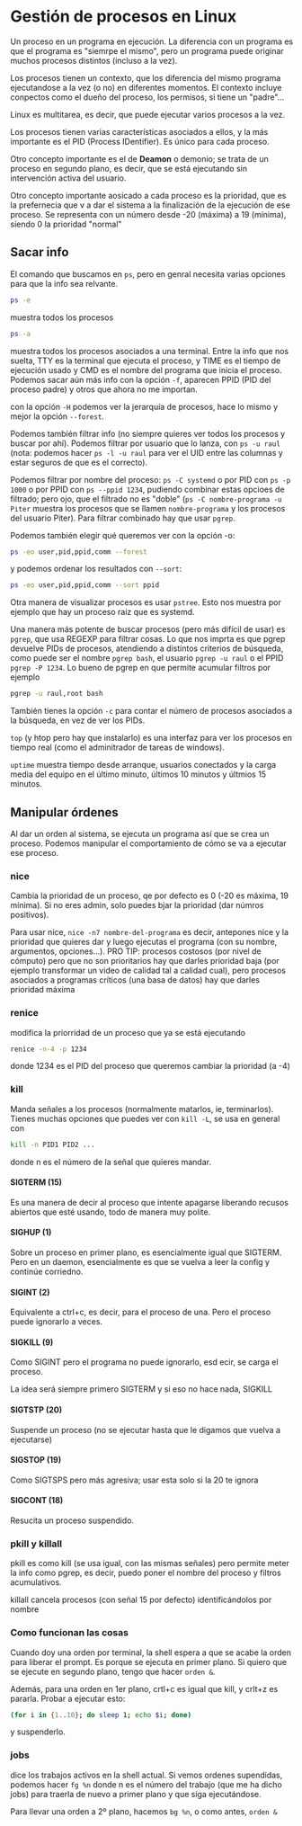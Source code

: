 # Gestión de procesos en Linux
Un proceso en un programa en ejecución. La diferencia con un programa es que
el programa es "siemrpe el mismo", pero un programa puede originar muchos
procesos distintos (incluso a la vez).

Los procesos tienen un contexto, que los diferencia del mismo programa
ejecutandose a la vez (o no) en diferentes momentos. El contexto incluye
conpectos como el dueño del proceso, los permisos, si tiene un "padre"...

Linux es multitarea, es decir, que puede ejecutar varios procesos a la vez.

Los procesos tienen varias características asociados a ellos, y la más 
importante es el PID (Process IDentifier). Es único para cada proceso.

Otro concepto importante es el de **Deamon** o demonio; se trata de un
proceso en segundo plano, es decir, que se está ejecutando sin intervención
activa del usuario.

Otro concepto importante aosicado a cada proceso es la prioridad, que es 
la prefernecia que v a dar el sistema a la finalización de la ejecución de
ese proceso. Se representa con un número desde -20 (máxima) a 19 (mínima),
siendo 0 la prioridad "normal"

## Sacar info
El comando que buscamos en `ps`, pero en genral necesita varias opciones
para que la info sea relvante.

```bash
ps -e
```
muestra todos los procesos

```bash
ps -a
```
muestra todos los procesos asociados a una terminal. Entre la info que 
nos suelta, TTY es la terminal que ejecuta el proceso, y TIME es el tiempo
de ejecución usado y CMD es el nombre del programa que inicia el proceso.
Podemos sacar aún más info con la opción `-f`, aparecen PPID (PID del proceso
padre) y otros que ahora no me importan.

con la opción `-H` podemos ver la jerarquía de procesos, hace lo mismo y mejor
la opción `--forest`.

Podemos también filtrar info (no siempre quieres ver todos los procesos
y buscar por ahí). Podemos filtrar por usuario que lo lanza, con
`ps -u raul` (nota: podemos hacer `ps -l -u raul` para ver el UID entre
las columnas y estar seguros de que es el correcto).

Podemos filtrar por nombre del proceso: `ps -C systemd` o por PID con
`ps -p 1000` o por PPID con `ps --ppid 1234`, pudiendo combinar estas
opcioes de filtrado; pero ojo, que el filtrado no es "doble"
(`ps -C nombre-programa -u Piter` muestra los procesos que se llamen
`nombre-programa` y los procesos del usuario Piter). Para filtrar combinado
hay que usar `pgrep`.

Podemos también elegir qué queremos ver con la opción -o:

```bash
ps -eo user,pid,ppid,comm --forest
```

y podemos ordenar los resultados con `--sort`:

```bash
ps -eo user,pid,ppid,comm --sort ppid
```

Otra manera de visualizar procesos es usar `pstree`. Esto nos muestra por ejemplo
que hay un proceso raiz que es systemd.

Una manera más potente de buscar procesos (pero más difícil de usar) es
`pgrep`, que usa REGEXP para filtrar cosas. Lo que nos imprta es que pgrep
devuelve PIDs de procesos, atendiendo a distintos criterios de búsqueda, como
puede ser el nombre `pgrep bash`, el usuario `pgrep -u raul` o el PPID
`pgrep -P 1234`. Lo bueno de pgrep en que permite acumular filtros por ejemplo

```bash
pgrep -u raul,root bash
```

También tienes la opción `-c` para contar el número de procesos asociados a 
la búsqueda, en vez de ver los PIDs.

`top` (y htop pero hay que instalarlo) es una interfaz para ver los 
procesos en tiempo real (como el adminitrador de tareas de windows).

`uptime` muestra tiempo desde arranque, usuarios conectados y la carga media
del equipo en el último minuto, últimos 10 minutos y últmios 15 minutos.

## Manipular órdenes
Al dar un orden al sistema, se ejecuta un programa así que se crea un proceso.
Podemos manipular el comportamiento de cómo se va a ejecutar ese proceso.

### nice
Cambia la prioridad de un proceso, qe por defecto es 0 (-20 es máxima, 19 mínima).
Si no eres admin, solo puedes bjar la prioridad (dar númros positivos).

Para usar nice, `nice -n7 nombre-del-programa` es decir, antepones nice y
la prioridad que quieres dar y luego ejecutas el programa (con su nombre, 
argumentos, opciones...). PRO TIP: procesos costosos (por nivel de cómputo)
pero que no son prioritarios hay que darles prioridad baja (por ejemplo transformar
un video de calidad tal a calidad cual), pero procesos asociados a programas
críticos (una basa de datos) hay que darles prioridad máxima

### renice
modifica la priorridad de un proceso que ya se está ejecutando

```bash
renice -n-4 -p 1234
```

donde 1234 es el PID del proceso que queremos cambiar la prioridad (a -4)

### kill
Manda señales a los procesos (normalmente matarlos, ie, terminarlos). Tienes
muchas opciones que puedes ver con `kill -L`, se usa en general con
```bash
kill -n PID1 PID2 ...
```

donde n es el número de  la señal que quieres mandar.

#### SIGTERM (15)
Es una manera de decir al proceso que intente apagarse liberando recusos
abiertos que esté usando, todo de manera muy polite.

#### SIGHUP (1)
Sobre un proceso en primer plano, es esencialmente igual que SIGTERM.
Pero en un daemon, esencialmente es que se vuelva a leer la config y continúe
corriedno.

#### SIGINT (2)
Equivalente a ctrl+c, es decir, para el proceso de una. Pero el proceso
puede ignorarlo a veces.

#### SIGKILL (9)
Como SIGINT pero el programa no puede ignorarlo, esd ecir, se carga el proceso.

La idea será siempre primero SIGTERM y si eso no hace nada, SIGKILL

#### SIGTSTP (20)
Suspende un proceso (no se ejecutar hasta que le digamos que vuelva a
ejecutarse)

#### SIGSTOP (19)
Como SIGTSPS pero más agresiva; usar esta solo si la 20 te ignora

#### SIGCONT (18)
Resucita un proceso suspendido.

### pkill y killall
pkill es como kill (se usa igual, con las mismas señales) pero permite meter
la info como pgrep, es decir, puedo poner el nombre del proceso y filtros
acumulativos.

killall cancela procesos (con señal 15 por defecto)  identificándolos por nombre

### Como funcionan las cosas
Cuando doy una orden por terminal, la shell espera a que se acabe la orden
para liberar el prompt. Es porque se ejecuta en primer plano. Si quiero que se 
ejecute en segundo plano, tengo que hacer `orden &`.

Además, para una orden en 1er plano, crtl+c es igual que kill, y crlt+z es
pararla. Probar a ejecutar esto:

```bash
(for i in {1..10}; do sleep 1; echo $i; done)
```

y suspenderlo.

### jobs
dice los trabajos activos en la shell actual. Si vemos ordenes supendidas,
podemos hacer `fg %n` donde n es el número del trabajo (que me ha dicho jobs)
para traerla de nuevo a primer plano y que siga ejecutándose.

Para llevar una orden a 2º plano, hacemos `bg %n`, o como antes, `orden &`
